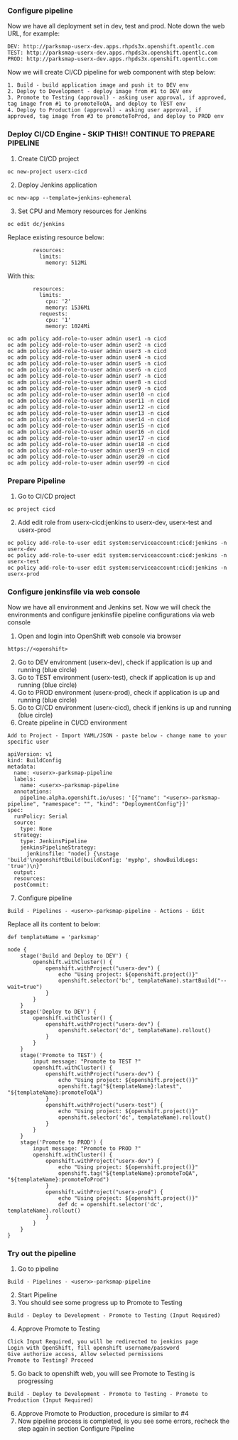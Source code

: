 ### Configure pipeline 

Now we have all deployment set in dev, test and prod. Note down the web URL, for example:
```
DEV: http://parksmap-userx-dev.apps.rhpds3x.openshift.opentlc.com
TEST: http://parksmap-userx-dev.apps.rhpds3x.openshift.opentlc.com
PROD: http://parksmap-userx-dev.apps.rhpds3x.openshift.opentlc.com
```
Now we will create CI/CD pipeline for web component with step below:
```
1. Build - build application image and push it to DEV env
2. Deploy to Development - deploy image from #1 to DEV env
3. Promote to Testing (approval) - asking user approval, if approved, tag image from #1 to promoteToQA, and deploy to TEST env
4. Deploy to Production (approval) - asking user approval, if approved, tag image from #3 to promoteToProd, and deploy to PROD env
```

### Deploy CI/CD Engine - SKIP THIS!! CONTINUE TO PREPARE PIPELINE ###

1. Create CI/CD project
```
oc new-project userx-cicd  
```
2. Deploy Jenkins application
```
oc new-app --template=jenkins-ephemeral
```
3. Set CPU and Memory resources for Jenkins 
```
oc edit dc/jenkins
```
Replace existing resource below:
```
        resources:
          limits:
            memory: 512Mi
```          
With this:       
```
        resources:
          limits:
            cpu: '2'
            memory: 1536Mi
          requests:
            cpu: '1'
            memory: 1024Mi      
```
```
oc adm policy add-role-to-user admin user1 -n cicd
oc adm policy add-role-to-user admin user2 -n cicd
oc adm policy add-role-to-user admin user3 -n cicd
oc adm policy add-role-to-user admin user4 -n cicd
oc adm policy add-role-to-user admin user5 -n cicd
oc adm policy add-role-to-user admin user6 -n cicd
oc adm policy add-role-to-user admin user7 -n cicd
oc adm policy add-role-to-user admin user8 -n cicd
oc adm policy add-role-to-user admin user9 -n cicd
oc adm policy add-role-to-user admin user10 -n cicd
oc adm policy add-role-to-user admin user11 -n cicd
oc adm policy add-role-to-user admin user12 -n cicd
oc adm policy add-role-to-user admin user13 -n cicd
oc adm policy add-role-to-user admin user14 -n cicd
oc adm policy add-role-to-user admin user15 -n cicd
oc adm policy add-role-to-user admin user16 -n cicd
oc adm policy add-role-to-user admin user17 -n cicd
oc adm policy add-role-to-user admin user18 -n cicd
oc adm policy add-role-to-user admin user19 -n cicd
oc adm policy add-role-to-user admin user20 -n cicd
oc adm policy add-role-to-user admin user99 -n cicd
```
### Prepare Pipeline ###

1. Go to  CI/CD project
```
oc project cicd  
```
2. Add edit role from userx-cicd:jenkins to userx-dev, userx-test and userx-prod
```
oc policy add-role-to-user edit system:serviceaccount:cicd:jenkins -n userx-dev  
oc policy add-role-to-user edit system:serviceaccount:cicd:jenkins -n userx-test    
oc policy add-role-to-user edit system:serviceaccount:cicd:jenkins -n userx-prod  
```
### Configure jenkinsfile via web console

Now we have all environment and Jenkins set. Now we will check the environments and configure jenkinsfile pipeline configurations via web console

1. Open and login into OpenShift web console via browser
```
https://<openshift>
```
2. Go to DEV environment (userx-dev), check if application is up and running (blue circle)
3. Go to TEST environment (userx-test), check if application is up and running (blue circle)
4. Go to PROD environment (userx-prod), check if application is up and running (blue circle)
5. Go to CI/CD environment (userx-cicd), check if jenkins is up and running (blue circle)
6. Create pipeline in CI/CD environment
```
Add to Project - Import YAML/JSON - paste below - change name to your specific user
```
```
apiVersion: v1
kind: BuildConfig
metadata:
  name: <userx>-parksmap-pipeline
  labels:
    name: <userx>-parksmap-pipeline
  annotations:
    pipeline.alpha.openshift.io/uses: '[{"name": "<userx>-parksmap-pipeline", "namespace": "", "kind": "DeploymentConfig"}]'
spec:
  runPolicy: Serial
  source:
    type: None
  strategy:
    type: JenkinsPipeline
    jenkinsPipelineStrategy:
      jenkinsfile: "node() {\nstage 'build'\nopenshiftBuild(buildConfig: 'myphp', showBuildLogs: 'true')\n}"
  output:
  resources:
  postCommit:
```
7. Configure pipeline
```
Build - Pipelines - <userx>-parksmap-pipeline - Actions - Edit
```
Replace all its content to below:
```
def templateName = 'parksmap'

node {
    stage('Build and Deploy to DEV') {
        openshift.withCluster() {
            openshift.withProject("userx-dev") {
                echo "Using project: ${openshift.project()}"
	            openshift.selector('bc', templateName).startBuild("--wait=true")
            }
        }
    }
    stage('Deploy to DEV') {
        openshift.withCluster() {
            openshift.withProject("userx-dev") {
                openshift.selector('dc', templateName).rollout()
            }
        }
    }
    stage('Promote to TEST') {
        input message: "Promote to TEST ?"
        openshift.withCluster() {
            openshift.withProject("userx-dev") {
                echo "Using project: ${openshift.project()}"
	            openshift.tag("${templateName}:latest", "${templateName}:promoteToQA") 
            }
            openshift.withProject("userx-test") {
                echo "Using project: ${openshift.project()}"
	            openshift.selector('dc', templateName).rollout()
            }
        }
    }
    stage('Promote to PROD') {
        input message: "Promote to PROD ?"
        openshift.withCluster() {
            openshift.withProject("userx-dev") {
                echo "Using project: ${openshift.project()}"
	            openshift.tag("${templateName}:promoteToQA", "${templateName}:promoteToProd") 
            }
            openshift.withProject("userx-prod") {
                echo "Using project: ${openshift.project()}"
	            def dc = openshift.selector('dc', templateName).rollout()
            }
        }
    }
}
```

### Try out the pipeline

1. Go to pipeline
```
Build - Pipelines - <userx>-parksmap-pipeline
```
2. Start Pipeline
3. You should see some progress up to Promote to Testing
```
Build - Deploy to Development - Promote to Testing (Input Required)
```
4. Approve Promote to Testing
```
Click Input Required, you will be redirected to jenkins page
Login with OpenShift, fill openshift username/password
Give authorize access, Allow selected permissions
Promote to Testing? Proceed
```
5. Go back to openshift web, you will see Promote to Testing is progressing
```
Build - Deploy to Development - Promote to Testing - Promote to Production (Input Required)
```
6. Approve Promote to Production, procedure is similar to #4
7. Now pipeline process is completed, is you see some errors, recheck the step again in section Configure Pipeline
